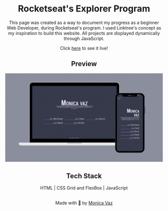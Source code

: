 <div align="center">

# Rocketseat's Explorer Program

This page was created as a way to document my progress as a beginner Web Developer, during Rocketseat's program. I used Linktree's concept as my inspiration to build this website. All projects are displayed dynamically through JavaScript.

Click <a href = "https://m0nicavaz.github.io/explorer/">here</a> to see it live!
  
## Preview

<img src="https://raw.githubusercontent.com/M0nicaVaz/explorer/master/assets/ss1.gif" width="680px" >

## Tech Stack

HTML | CSS Grid and FlexBox | JavaScript

<br>
Made with 💜 by <a href="https://www.linkedin.com/in/monica-vaz/"> Monica Vaz </a>
</div>

